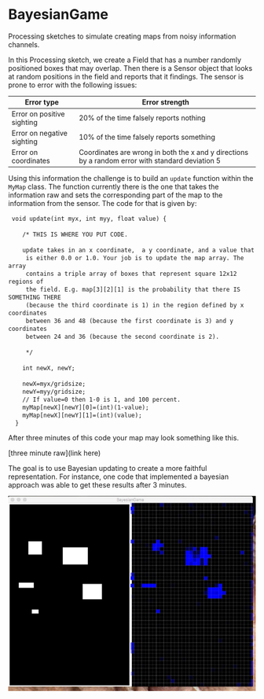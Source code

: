 # BayesianGame
Processing sketches to simulate creating maps from noisy information channels.

In this Processing sketch, we create a Field that has a number randomly 
positioned boxes that may overlap. Then there is a Sensor object that 
looks at random positions in the field and reports that it findings. The
sensor is prone to error with the following issues:

| Error type | Error strength|
|------------|---------------|
|Error on positive sighting| 20% of the time falsely reports nothing|
|Error on negative sighting| 10% of the time falsely reports something|
|Error on coordinates| Coordinates are wrong in both the x and y directions by a random error with standard deviation 5|

Using this information the challenge is to build an ```update``` function within the ```MyMap``` class. The function currently there is the one that 
takes the information raw and sets the corresponding part of the map to the 
information from the sensor. The code for that is given by:

```
 void update(int myx, int myy, float value) {
    
    /* THIS IS WHERE YOU PUT CODE.
    
    update takes in an x coordinate,  a y coordinate, and a value that  
     is either 0.0 or 1.0. Your job is to update the map array. The array 
     contains a triple array of boxes that represent square 12x12 regions of 
     the field. E.g. map[3][2][1] is the probability that there IS SOMETHING THERE 
     (because the third coordinate is 1) in the region defined by x coordinates
     between 36 and 48 (because the first coordinate is 3) and y coordinates 
     between 24 and 36 (because the second coordinate is 2).
     
     */

    int newX, newY;

    newX=myx/gridsize;
    newY=myy/gridsize;
    // If value=0 then 1-0 is 1, and 100 percent. 
    myMap[newX][newY][0]=(int)(1-value);
    myMap[newX][newY][1]=(int)(value);
  }
  ```
  After three minutes of this code your map may look something like this.

  [three minute raw](link here)

  The goal is to use Bayesian updating to create a more faithful representation. For instance, one code that implemented a bayesian approach
  was able to get these results after 3 minutes.

  ![three minute bayes](https://github.com/Choate-Robotics/BayesianGame/blob/master/Threeminutebayesian.jpeg)

